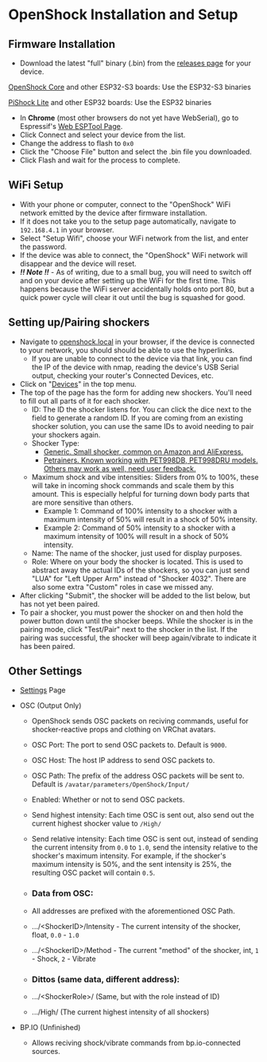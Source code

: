 # OpenShock Installation and Setup

## Firmware Installation

- Download the latest "full" binary (.bin) from the [releases page](https://github.com/nullstalgia/OpenShock-ESP/releases) for your device.

[OpenShock Core](https://github.com/nullstalgia/OpenShock-Hardware/tree/main/Core) and other ESP32-S3 boards: Use the ESP32-S3 binaries

[PiShock Lite](http://pishock.com/) and other ESP32 boards: Use the ESP32 binaries

- In **Chrome** (most other browsers do not yet have WebSerial), go to Espressif's [Web ESPTool Page](https://espressif.github.io/esptool-js/).
- Click Connect and select your device from the list.
- Change the address to flash to `0x0`
- Click the "Choose File" button and select the .bin file you downloaded.
- Click Flash and wait for the process to complete.

## WiFi Setup

- With your phone or computer, connect to the "OpenShock" WiFi network emitted by the device after firmware installation.
- If it does not take you to the setup page automatically, navigate to `192.168.4.1` in your browser.
- Select "Setup Wifi", choose your WiFi network from the list, and enter the password.
- If the device was able to connect, the "OpenShock" WiFi network will disappear and the device will reset.
- ***!! Note !!*** - As of writing, due to a small bug, you will need to switch off and on your device after setting up the WiFi for the first time. This happens because the WiFi server accidentally holds onto port 80, but a quick power cycle will clear it out until the bug is squashed for good.

## Setting up/Pairing shockers

- Navigate to [openshock.local](http://openshock.local/) in your browser, if the device is connected to your network, you should should be able to use the hyperlinks.
    - If you are unable to connect to the device via that link, you can find the IP of the device with nmap, reading the device's USB Serial output, checking your router's Connected Devices, etc.
- Click on "[Devices](http://openshock.local/)" in the top menu.
- The top of the page has the form for adding new shockers. You'll need to fill out all parts of it for each shocker.
    -  ID: The ID the shocker listens for. You can click the dice next to the field to generate a random ID. If you are coming from an existing shocker solution, you can use the same IDs to avoid needing to pair your shockers again.
    - Shocker Type:
        - [Generic. Small shocker, common on Amazon and AliExpress.](https://github.com/nullstalgia/OpenShock-ESP/assets/20761757/6a1eb657-0f6b-4dea-ac97-c88486024e8c)
        - [Petrainers. Known working with PET998DB, PET998DRU models. Others may work as well, need user feedback.](https://github.com/nullstalgia/OpenShock-ESP/assets/20761757/d422439c-fa78-4055-bf4d-f8091790440b)
    - Maximum shock and vibe intensities: Sliders from 0% to 100%, these will take in incoming shock commands and scale them by this amount. This is especially helpful for turning down body parts that are more sensitive than others.
        - Example 1: Command of 100% intensity to a shocker with a maximum intensity of 50% will result in a shock of 50% intensity.
        - Example 2: Command of 50% intensity to a shocker with a maximum intensity of 100% will result in a shock of 50% intensity.
    - Name: The name of the shocker, just used for display purposes.
    - Role: Where on your body the shocker is located. This is used to abstract away the actual IDs of the shockers, so you can just send "LUA" for "Left Upper Arm" instead of "Shocker 4032". There are also some extra "Custom" roles in case we missed any.
- After clicking "Submit", the shocker will be added to the list below, but has not yet been paired.
- To pair a shocker, you must power the shocker on and then hold the power button down until the shocker beeps. While the shocker is in the pairing mode, click "Test/Pair" next to the shocker in the list. If the pairing was successful, the shocker will beep again/vibrate to indicate it has been paired.

## Other Settings

- [Settings](http://openshock.local/settings) Page
- OSC (Output Only)
    - OpenShock sends OSC packets on reciving commands, useful for shocker-reactive props and clothing on VRChat avatars.
    - OSC Port: The port to send OSC packets to. Default is `9000`.
    - OSC Host: The host IP address to send OSC packets to.
    - OSC Path: The prefix of the address OSC packets will be sent to. Default is `/avatar/parameters/OpenShock/Input/`
    - Enabled: Whether or not to send OSC packets.
    - Send highest intensity: Each time OSC is sent out, also send out the current highest shocker value to `/High/`
    - Send relative intensity: Each time OSC is sent out, instead of sending the current intensity from `0.0` to `1.0`, send the intensity relative to the shocker's maximum intensity. For example, if the shocker's maximum intensity is 50%, and the sent intensity is 25%, the resulting OSC packet will contain `0.5`.

    - ### Data from OSC:
    - All addresses are prefixed with the aforementioned OSC Path.
    - .../\<ShockerID>/Intensity - The current intensity of the shocker, float, `0.0` - `1.0`
    - .../\<ShockerID>/Method - The current "method" of the shocker, int, `1` - Shock, `2` - Vibrate
    - ### Dittos (same data, different address):
    - .../\<ShockerRole>/ (Same, but with the role instead of ID)
    - .../High/ (The current highest intensity of all shockers)


- BP.IO (Unfinished)
    - Allows reciving shock/vibrate commands from bp.io-connected sources.